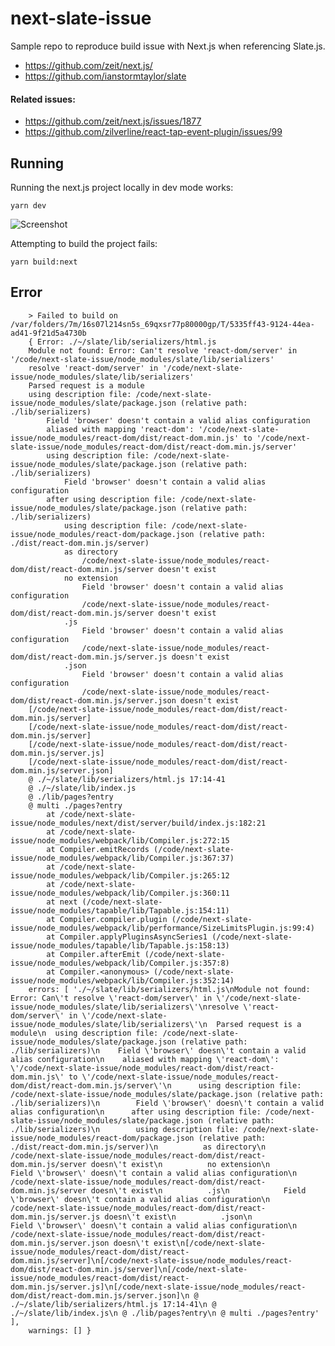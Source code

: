 # next-slate-issue
Sample repo to reproduce build issue with Next.js when referencing Slate.js.

- https://github.com/zeit/next.js/
- https://github.com/ianstormtaylor/slate

#### Related issues:
- https://github.com/zeit/next.js/issues/1877
- https://github.com/zilverline/react-tap-event-plugin/issues/99

## Running
Running the next.js project locally in dev mode works:

    yarn dev

![Screenshot](https://user-images.githubusercontent.com/185555/27351768-8b0e7f8c-5652-11e7-86cd-6e96cbe7aa22.png)


Attempting to build the project fails:

    yarn build:next


## Error

        > Failed to build on /var/folders/7m/16s07l214sn5s_69qxsr77p80000gp/T/5335ff43-9124-44ea-ad41-9f21d5a4730b
        { Error: ./~/slate/lib/serializers/html.js
        Module not found: Error: Can't resolve 'react-dom/server' in '/code/next-slate-issue/node_modules/slate/lib/serializers'
        resolve 'react-dom/server' in '/code/next-slate-issue/node_modules/slate/lib/serializers'
        Parsed request is a module
        using description file: /code/next-slate-issue/node_modules/slate/package.json (relative path: ./lib/serializers)
            Field 'browser' doesn't contain a valid alias configuration
            aliased with mapping 'react-dom': '/code/next-slate-issue/node_modules/react-dom/dist/react-dom.min.js' to '/code/next-slate-issue/node_modules/react-dom/dist/react-dom.min.js/server'
            using description file: /code/next-slate-issue/node_modules/slate/package.json (relative path: ./lib/serializers)
                Field 'browser' doesn't contain a valid alias configuration
            after using description file: /code/next-slate-issue/node_modules/slate/package.json (relative path: ./lib/serializers)
                using description file: /code/next-slate-issue/node_modules/react-dom/package.json (relative path: ./dist/react-dom.min.js/server)
                as directory
                    /code/next-slate-issue/node_modules/react-dom/dist/react-dom.min.js/server doesn't exist
                no extension
                    Field 'browser' doesn't contain a valid alias configuration
                    /code/next-slate-issue/node_modules/react-dom/dist/react-dom.min.js/server doesn't exist
                .js
                    Field 'browser' doesn't contain a valid alias configuration
                    /code/next-slate-issue/node_modules/react-dom/dist/react-dom.min.js/server.js doesn't exist
                .json
                    Field 'browser' doesn't contain a valid alias configuration
                    /code/next-slate-issue/node_modules/react-dom/dist/react-dom.min.js/server.json doesn't exist
        [/code/next-slate-issue/node_modules/react-dom/dist/react-dom.min.js/server]
        [/code/next-slate-issue/node_modules/react-dom/dist/react-dom.min.js/server]
        [/code/next-slate-issue/node_modules/react-dom/dist/react-dom.min.js/server.js]
        [/code/next-slate-issue/node_modules/react-dom/dist/react-dom.min.js/server.json]
        @ ./~/slate/lib/serializers/html.js 17:14-41
        @ ./~/slate/lib/index.js
        @ ./lib/pages?entry
        @ multi ./pages?entry
            at /code/next-slate-issue/node_modules/next/dist/server/build/index.js:182:21
            at /code/next-slate-issue/node_modules/webpack/lib/Compiler.js:272:15
            at Compiler.emitRecords (/code/next-slate-issue/node_modules/webpack/lib/Compiler.js:367:37)
            at /code/next-slate-issue/node_modules/webpack/lib/Compiler.js:265:12
            at /code/next-slate-issue/node_modules/webpack/lib/Compiler.js:360:11
            at next (/code/next-slate-issue/node_modules/tapable/lib/Tapable.js:154:11)
            at Compiler.compiler.plugin (/code/next-slate-issue/node_modules/webpack/lib/performance/SizeLimitsPlugin.js:99:4)
            at Compiler.applyPluginsAsyncSeries1 (/code/next-slate-issue/node_modules/tapable/lib/Tapable.js:158:13)
            at Compiler.afterEmit (/code/next-slate-issue/node_modules/webpack/lib/Compiler.js:357:8)
            at Compiler.<anonymous> (/code/next-slate-issue/node_modules/webpack/lib/Compiler.js:352:14)
        errors: [ './~/slate/lib/serializers/html.js\nModule not found: Error: Can\'t resolve \'react-dom/server\' in \'/code/next-slate-issue/node_modules/slate/lib/serializers\'\nresolve \'react-dom/server\' in \'/code/next-slate-issue/node_modules/slate/lib/serializers\'\n  Parsed request is a module\n  using description file: /code/next-slate-issue/node_modules/slate/package.json (relative path: ./lib/serializers)\n    Field \'browser\' doesn\'t contain a valid alias configuration\n    aliased with mapping \'react-dom\': \'/code/next-slate-issue/node_modules/react-dom/dist/react-dom.min.js\' to \'/code/next-slate-issue/node_modules/react-dom/dist/react-dom.min.js/server\'\n      using description file: /code/next-slate-issue/node_modules/slate/package.json (relative path: ./lib/serializers)\n        Field \'browser\' doesn\'t contain a valid alias configuration\n      after using description file: /code/next-slate-issue/node_modules/slate/package.json (relative path: ./lib/serializers)\n        using description file: /code/next-slate-issue/node_modules/react-dom/package.json (relative path: ./dist/react-dom.min.js/server)\n          as directory\n            /code/next-slate-issue/node_modules/react-dom/dist/react-dom.min.js/server doesn\'t exist\n          no extension\n            Field \'browser\' doesn\'t contain a valid alias configuration\n            /code/next-slate-issue/node_modules/react-dom/dist/react-dom.min.js/server doesn\'t exist\n          .js\n            Field \'browser\' doesn\'t contain a valid alias configuration\n            /code/next-slate-issue/node_modules/react-dom/dist/react-dom.min.js/server.js doesn\'t exist\n          .json\n            Field \'browser\' doesn\'t contain a valid alias configuration\n            /code/next-slate-issue/node_modules/react-dom/dist/react-dom.min.js/server.json doesn\'t exist\n[/code/next-slate-issue/node_modules/react-dom/dist/react-dom.min.js/server]\n[/code/next-slate-issue/node_modules/react-dom/dist/react-dom.min.js/server]\n[/code/next-slate-issue/node_modules/react-dom/dist/react-dom.min.js/server.js]\n[/code/next-slate-issue/node_modules/react-dom/dist/react-dom.min.js/server.json]\n @ ./~/slate/lib/serializers/html.js 17:14-41\n @ ./~/slate/lib/index.js\n @ ./lib/pages?entry\n @ multi ./pages?entry' ],
        warnings: [] }



